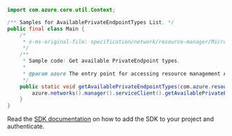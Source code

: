 ```java
import com.azure.core.util.Context;

/** Samples for AvailablePrivateEndpointTypes List. */
public final class Main {
    /*
     * x-ms-original-file: specification/network/resource-manager/Microsoft.Network/stable/2021-05-01/examples/AvailablePrivateEndpointTypesGet.json
     */
    /**
     * Sample code: Get available PrivateEndpoint types.
     *
     * @param azure The entry point for accessing resource management APIs in Azure.
     */
    public static void getAvailablePrivateEndpointTypes(com.azure.resourcemanager.AzureResourceManager azure) {
        azure.networks().manager().serviceClient().getAvailablePrivateEndpointTypes().list("regionName", Context.NONE);
    }
}
```

Read the [SDK documentation](https://github.com/Azure/azure-sdk-for-java/blob/azure-resourcemanager_2.15.0/sdk/resourcemanager/azure-resourcemanager/README.md) on how to add the SDK to your project and authenticate.
